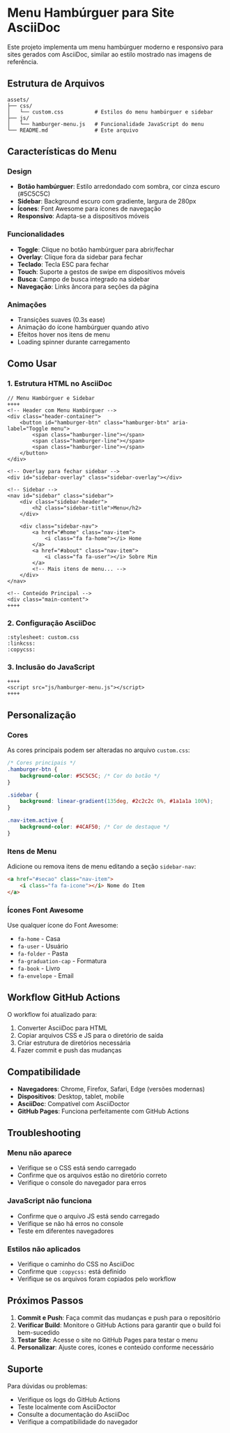 # Menu Hambúrguer para Site AsciiDoc

Este projeto implementa um menu hambúrguer moderno e responsivo para sites gerados com AsciiDoc, similar ao estilo mostrado nas imagens de referência.

## Estrutura de Arquivos

```
assets/
├── css/
│   └── custom.css          # Estilos do menu hambúrguer e sidebar
├── js/
│   └── hamburger-menu.js   # Funcionalidade JavaScript do menu
└── README.md               # Este arquivo
```

## Características do Menu

### Design
- **Botão hambúrguer**: Estilo arredondado com sombra, cor cinza escuro (#5C5C5C)
- **Sidebar**: Background escuro com gradiente, largura de 280px
- **Ícones**: Font Awesome para ícones de navegação
- **Responsivo**: Adapta-se a dispositivos móveis

### Funcionalidades
- **Toggle**: Clique no botão hambúrguer para abrir/fechar
- **Overlay**: Clique fora da sidebar para fechar
- **Teclado**: Tecla ESC para fechar
- **Touch**: Suporte a gestos de swipe em dispositivos móveis
- **Busca**: Campo de busca integrado na sidebar
- **Navegação**: Links âncora para seções da página

### Animações
- Transições suaves (0.3s ease)
- Animação do ícone hambúrguer quando ativo
- Efeitos hover nos itens de menu
- Loading spinner durante carregamento

## Como Usar

### 1. Estrutura HTML no AsciiDoc

```asciidoc
// Menu Hambúrguer e Sidebar
++++
<!-- Header com Menu Hambúrguer -->
<div class="header-container">
    <button id="hamburger-btn" class="hamburger-btn" aria-label="Toggle menu">
        <span class="hamburger-line"></span>
        <span class="hamburger-line"></span>
        <span class="hamburger-line"></span>
    </button>
</div>

<!-- Overlay para fechar sidebar -->
<div id="sidebar-overlay" class="sidebar-overlay"></div>

<!-- Sidebar -->
<nav id="sidebar" class="sidebar">
    <div class="sidebar-header">
        <h2 class="sidebar-title">Menu</h2>
    </div>
    
    <div class="sidebar-nav">
        <a href="#home" class="nav-item">
            <i class="fa fa-home"></i> Home
        </a>
        <a href="#about" class="nav-item">
            <i class="fa fa-user"></i> Sobre Mim
        </a>
        <!-- Mais itens de menu... -->
    </div>
</nav>

<!-- Conteúdo Principal -->
<div class="main-content">
++++
```

### 2. Configuração AsciiDoc

```asciidoc
:stylesheet: custom.css
:linkcss:
:copycss:
```

### 3. Inclusão do JavaScript

```asciidoc
++++
<script src="js/hamburger-menu.js"></script>
++++
```

## Personalização

### Cores
As cores principais podem ser alteradas no arquivo `custom.css`:

```css
/* Cores principais */
.hamburger-btn {
    background-color: #5C5C5C; /* Cor do botão */
}

.sidebar {
    background: linear-gradient(135deg, #2c2c2c 0%, #1a1a1a 100%);
}

.nav-item.active {
    background-color: #4CAF50; /* Cor de destaque */
}
```

### Itens de Menu
Adicione ou remova itens de menu editando a seção `sidebar-nav`:

```html
<a href="#secao" class="nav-item">
    <i class="fa fa-icone"></i> Nome do Item
</a>
```

### Ícones Font Awesome
Use qualquer ícone do Font Awesome:
- `fa-home` - Casa
- `fa-user` - Usuário
- `fa-folder` - Pasta
- `fa-graduation-cap` - Formatura
- `fa-book` - Livro
- `fa-envelope` - Email

## Workflow GitHub Actions

O workflow foi atualizado para:
1. Converter AsciiDoc para HTML
2. Copiar arquivos CSS e JS para o diretório de saída
3. Criar estrutura de diretórios necessária
4. Fazer commit e push das mudanças

## Compatibilidade

- **Navegadores**: Chrome, Firefox, Safari, Edge (versões modernas)
- **Dispositivos**: Desktop, tablet, mobile
- **AsciiDoc**: Compatível com AsciiDoctor
- **GitHub Pages**: Funciona perfeitamente com GitHub Actions

## Troubleshooting

### Menu não aparece
- Verifique se o CSS está sendo carregado
- Confirme que os arquivos estão no diretório correto
- Verifique o console do navegador para erros

### JavaScript não funciona
- Confirme que o arquivo JS está sendo carregado
- Verifique se não há erros no console
- Teste em diferentes navegadores

### Estilos não aplicados
- Verifique o caminho do CSS no AsciiDoc
- Confirme que `:copycss:` está definido
- Verifique se os arquivos foram copiados pelo workflow

## Próximos Passos

1. **Commit e Push**: Faça commit das mudanças e push para o repositório
2. **Verificar Build**: Monitore o GitHub Actions para garantir que o build foi bem-sucedido
3. **Testar Site**: Acesse o site no GitHub Pages para testar o menu
4. **Personalizar**: Ajuste cores, ícones e conteúdo conforme necessário

## Suporte

Para dúvidas ou problemas:
- Verifique os logs do GitHub Actions
- Teste localmente com AsciiDoctor
- Consulte a documentação do AsciiDoc
- Verifique a compatibilidade do navegador
